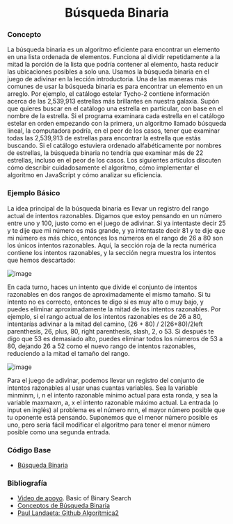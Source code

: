 <h1 align="center"> Búsqueda Binaria </h1>

### Concepto 

La búsqueda binaria es un algoritmo eficiente para encontrar un elemento en una lista ordenada de elementos. Funciona al dividir repetidamente a la mitad la porción de la lista que podría contener al elemento, hasta reducir las ubicaciones posibles a solo una. Usamos la búsqueda binaria en el juego de adivinar en la lección introductoria.
Una de las maneras más comunes de usar la búsqueda binaria es para encontrar un elemento en un arreglo. Por ejemplo, el catálogo estelar Tycho-2 contiene información acerca de las 2,539,913 estrellas más brillantes en nuestra galaxia. Supón que quieres buscar en el catálogo una estrella en particular, con base en el nombre de la estrella. Si el programa examinara cada estrella en el catálogo estelar en orden empezando con la primera, un algoritmo llamado búsqueda lineal, la computadora podría, en el peor de los casos, tener que examinar todas las 2,539,913 de estrellas para encontrar la estrella que estás buscando. Si el catálogo estuviera ordenado alfabéticamente por nombres de estrellas, la búsqueda binaria no tendría que examinar más de 22 estrellas, incluso en el peor de los casos.
Los siguientes artículos discuten cómo describir cuidadosamente el algoritmo, cómo implementar el algoritmo en JavaScript y cómo analizar su eficiencia.

### Ejemplo Básico
La idea principal de la búsqueda binaria es llevar un registro del rango actual de intentos razonables. Digamos que estoy pensando en un número entre uno y 100, justo como en el juego de adivinar. Si ya intentaste decir 25 y te dije que mi número es más grande, y ya intentaste decir 81 y te dije que mi número es más chico, entonces los números en el rango de 26 a 80 son los únicos intentos razonables. Aquí, la sección roja de la recta numérica contiene los intentos razonables, y la sección negra muestra los intentos que hemos descartado:

![image](https://user-images.githubusercontent.com/90888080/196328770-a3407e9e-bf9d-4e65-a978-b0fb14a8500d.png)

En cada turno, haces un intento que divide el conjunto de intentos razonables en dos rangos de aproximadamente el mismo tamaño. Si tu intento no es correcto, entonces te digo si es muy alto o muy bajo, y puedes eliminar aproximadamente la mitad de los intentos razonables. Por ejemplo, si el rango actual de los intentos razonables es de 26 a 80, intentarías adivinar a la mitad del camino, (26 + 80) / 2(26+80)/2left parenthesis, 26, plus, 80, right parenthesis, slash, 2, o 53. Si después te digo que 53 es demasiado alto, puedes eliminar todos los números de 53 a 80, dejando 26 a 52 como el nuevo rango de intentos razonables, reduciendo a la mitad el tamaño del rango.

![image](https://user-images.githubusercontent.com/90888080/196328878-e1f92d1e-f3b9-4b7d-a645-4c177d3a640d.png)

Para el juego de adivinar, podemos llevar un registro del conjunto de intentos razonables al usar unas cuantas variables. Sea la variable minminm, i, n el intento razonable mínimo actual para esta ronda, y sea la variable maxmaxm, a, x el intento razonable máximo actual. La entrada (o input en inglés) al problema es el número nnn, el mayor número posible que tu oponente está pensando. Suponemos que el menor número posible es uno, pero sería fácil modificar el algoritmo para tener el menor número posible como una segunda entrada.

### Código Base
- [Búsqueda Binaria](https://github.com/PabloAcker/Algoritmica/blob/main/Cap3%20Programaci%C3%B3n%20Din%C3%A1mica/B%C3%BAsqueda%20Binaria/busquedaBinaria.cpp)

### Bibliografía
- [Video de apoyo](https://www.youtube.com/watch?v=fDKIpRe8GW4). Basic of Binary Search
- [Conceptos de Búsqueda Binaria](https://es.khanacademy.org/computing/computer-science/algorithms/binary-search/a/binary-search#:~:text=La%20b%C3%BAsqueda%20binaria%20es%20un,ubicaciones%20posibles%20a%20solo%20una.)
- [Paul Landaeta: Github Algorítmica2](https://github.com/PaulLandaeta/algoritmica2/tree/master/contenido/Busqueda_Binaria)
